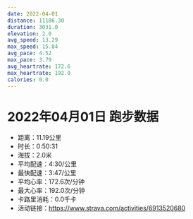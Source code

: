 ```yaml
---
date: 2022-04-01
distance: 11186.30
duration: 3031.0
elevation: 2.0
avg_speed: 13.29
max_speed: 15.84
avg_pace: 4.52
max_pace: 3.79
avg_heartrate: 172.6
max_heartrate: 192.0
calories: 0.0
---
```


# 2022年04月01日 跑步数据

- 距离：11.19公里
- 时长：0:50:31
- 海拔：2.0米
- 平均配速：4:30/公里
- 最快配速：3:47/公里
- 平均心率：172.6次/分钟
- 最大心率：192.0次/分钟
- 卡路里消耗：0.0千卡
- 活动链接：https://www.strava.com/activities/6913520680
